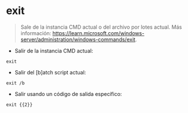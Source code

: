 # exit

> Sale de la instancia CMD actual o del archivo por lotes actual.
> Más información: <https://learn.microsoft.com/windows-server/administration/windows-commands/exit>.

- Salir de la instancia CMD actual:

`exit`

- Salir del [b]atch script actual:

`exit /b`

- Salir usando un código de salida específico:

`exit {{2}}`
